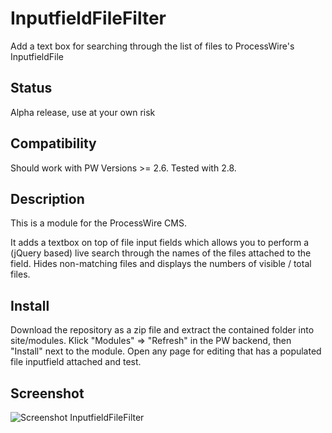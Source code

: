 # InputfieldFileFilter
Add a text box for searching through the list of files to ProcessWire's InputfieldFile

## Status

Alpha release, use at your own risk

## Compatibility

Should work with PW Versions >= 2.6. Tested with 2.8.

## Description

This is a module for the ProcessWire CMS.

It adds a textbox on top of file input fields which allows you to perform a (jQuery based) live search through the names of the files attached to the field. Hides non-matching files and displays the numbers of visible / total files.

## Install

Download the repository as a zip file and extract the contained folder into site/modules. Klick "Modules" => "Refresh" in the PW backend, then "Install" next to the module. Open any page for editing that has a populated file inputfield attached and test.

## Screenshot

![Screenshot InputfieldFileFilter](https://bitpoet.github.io/img/screenshot-inputfieldfilefilter-1.png)
